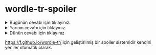 # wordle-tr-spoiler

<details>
  <summary>Bugünün cevabı için tıklayınız.</summary>
  <br>
    <b> pufla </b>
</details>

<details>
  <summary>Yarının cevabı için tıklayınız</summary>
  <br>
   <b> ozuga </b>
</details>

<details>
  <summary>Dünün cevabı için tıklayınız </summary>
  <br>
  <b> merci </b>
</details>

https://f.github.io/wordle-tr/ için geliştirilmiş bir spoiler sistemidir kendini yeniler otomatik olarak.

